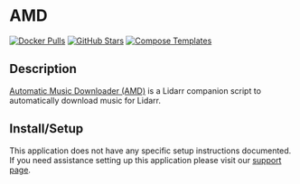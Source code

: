 # AMD

[![Docker Pulls](https://img.shields.io/docker/pulls/halianelf/amd?style=flat-square&color=607D8B&label=docker%20pulls&logo=docker)](https://hub.docker.com/r/halianelf/amd)
[![GitHub Stars](https://img.shields.io/github/stars/halianelf/docker-amd?style=flat-square&color=607D8B&label=github%20stars&logo=github)](https://github.com/halianelf/docker-amd)
[![Compose Templates](https://img.shields.io/static/v1?style=flat-square&color=607D8B&label=compose&message=templates)](https://github.com/GhostWriters/DockSTARTer/tree/master/compose/.apps/amd)

## Description

[Automatic Music Downloader (AMD)](https://github.com/RandomNinjaAtk/docker-amd)
is a Lidarr companion script to automatically download music for Lidarr.

## Install/Setup

This application does not have any specific setup instructions documented. If
you need assistance setting up this application please visit our
[support page](https://dockstarter.com/basics/support/).
